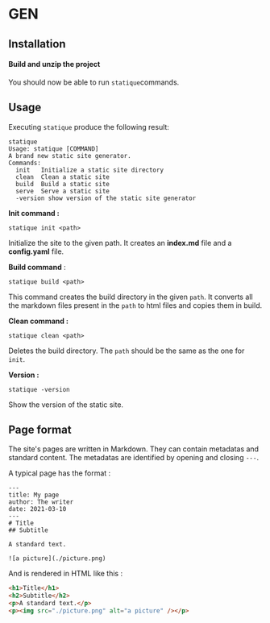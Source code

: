 # GEN

## Installation 

#### Build and unzip the project 

You should now be able to run `statique`commands.

## Usage 

Executing `statique`  produce the following result:

```
statique
Usage: statique [COMMAND]
A brand new static site generator.
Commands:
  init   Initialize a static site directory
  clean  Clean a static site
  build  Build a static site
  serve  Serve a static site
  -version show version of the static site generator
```

**Init command :**

`statique init <path>` 

Initialize the site to the given path. It creates an **index.md** file and a **config.yaml** file.

**Build command** :

`statique build <path>`

This command creates the build directory in the given `path`. It converts all the markdown files present in the `path` to html files and copies them in build.

**Clean command :**

`statique clean <path>`

Deletes the build directory. The `path` should be the same as the one for `init`.

**Version :** 

`statique -version`

Show the version of the static site.

## Page format

The site's pages are written in Markdown. They can contain metadatas and standard content. The metadatas are identified by opening and closing `---`.

A typical page has the format  :

```
---
title: My page
author: The writer
date: 2021-03-10
---
# Title
## Subtitle

A standard text.

![a picture](./picture.png)
```

And is rendered in HTML like this :

```html
<h1>Title</h1>
<h2>Subtitle</h2>
<p>A standard text.</p>
<p><img src="./picture.png" alt="a picture" /></p>
```




